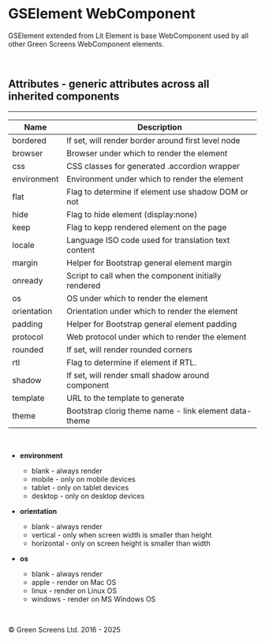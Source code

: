 # GSElement WebComponent

GSElement extended from Lit Element is base WebComponent used by all other Green Screens WebComponent elements. 

<br>

## Attributes - generic attributes across all inherited components
---

| Name               | Description                                           |
|--------------------|-------------------------------------------------------|
| bordered           | If set, will render border around first level node    |
| browser            | Browser  under which to render the element            |
| css                | CSS classes for generated .accordion wrapper          |
| environment        | Environment under which to render the element         |
| flat               | Flag to determine if element use shadow DOM or not    | 
| hide               | Flag to hide element (display:none)                   |
| keep               | Flag to kepp rendered element on the page             |
| locale             | Language ISO code used for translation text content   |
| margin             | Helper for Bootstrap general element margin           |
| onready            | Script to call when the component initially rendered  | 
| os                 | OS under which to render the element                  |
| orientation        | Orientation under which to render the element         |
| padding            | Helper for Bootstrap general element padding          | 
| protocol           | Web protocol under which to render the element        |
| rounded            | If set, will render rounded corners                   |
| rtl                | Flag to determine if element if RTL.                  | 
| shadow             | If set, will render small shadow around component     |
| template           | URL to the template to generate                       |
| theme              | Bootstrap clorig theme name - link element data-theme |

<br>

 - **environment** 
	*  blank - always render
	*  mobile - only on mobile devices
	*  tablet - only on tablet devices
	*  desktop - only on desktop devices

- **orientation** 
    *  blank - always render
    *  vertical - only when screen width is smaller than height
	*  horizontal - only on screen height is smaller than width

- **os** 
    *  blank - always render
    *  apple - render on Mac OS            
    *  linux - render on Linux OS
    *  windows - render on MS Windows OS

<br>

&copy; Green Screens Ltd. 2016 - 2025

